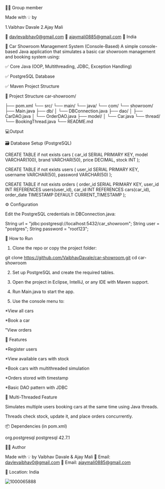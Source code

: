 

🧑‍💻 Group member

Made with 💡 by 

1.Vaibhav Davale 
 2.Ajay Mali

📧  davlevaibhav0@gmail.com
📧 ajaymali0885@gmail.com
📍 India

🚗 Car Showroom Management System (Console-Based)
A simple console-based Java application that simulates a basic car showroom management and booking system using:

✅ Core Java (OOP, Multithreading, JDBC, 
Exception Handling)

✅ PostgreSQL Database

✅ Maven Project Structure

📂 Project Structure
car-showroom/

├── pom.xml
└── src/
└── main/
└── java/
└── com/
└── showroom/
├── Main.java
├── db/
│   └── DBConnection.java
├── dao/
│   ├── CarDAO.java
│   └── OrderDAO.java
├── model/
│   └── Car.java
└── thread/
└── BookingThread.java
└── README.md

💻Output





🗃 Database Setup (PostgreSQL)


CREATE TABLE if not exists cars (
  car_id SERIAL PRIMARY KEY,
  model VARCHAR(100),
  brand VARCHAR(50),
  price DECIMAL,
  stock INT
);

CREATE TABLE if not exists users (
  user_id SERIAL PRIMARY KEY,
  username VARCHAR(50),
  password VARCHAR(50)
);

CREATE TABLE if not exists orders (
  order_id SERIAL PRIMARY KEY,
  user_id INT REFERENCES users(user_id),
  car_id INT REFERENCES cars(car_id),
  order_date TIMESTAMP DEFAULT CURRENT_TIMESTAMP
);


⚙ Configuration

Edit the PostgreSQL credentials in DBConnection.java:

String url = "jdbc:postgresql://localhost:5432/car_showroom";
String user = "postgres";
String password = "root123";


🚀 How to Run

1. Clone the repo or copy the project folder:

git clone https://github.com/VaibhavDavale/car-showroom.git
cd car-showroom


2. Set up PostgreSQL and create the required tables.


3. Open the project in Eclipse, IntelliJ, or any IDE with Maven support.


4. Run Main.java to start the app.


5. Use the console menu to:

*View all cars

*Book a car

"View orders




🧠 Features

*Register users

*View available cars with stock

*Book cars with multithreaded simulation

*Orders stored with timestamp

*Basic DAO pattern with JDBC


🔄 Multi-Threaded Feature

Simulates multiple users booking cars at the same time using Java threads.

Threads check stock, update it, and place orders concurrently.


📦 Dependencies (in pom.xml)

<dependency>
  <groupId>org.postgresql</groupId>
  <artifactId>postgresql</artifactId>
  <version>42.7.1</version>
</dependency>


🧑‍💻 Author

Made with 💡 by Vaibhav Davale & Ajay Mali
📧 Email: davlevaibhav0@gmail.com
📧 Email: ajaymali0885@gmail.com

📍 Location: India

![1000065888](https://github.com/user-attachments/assets/2a894d5e-79bf-464e-a38f-56c5d8e97e54)

